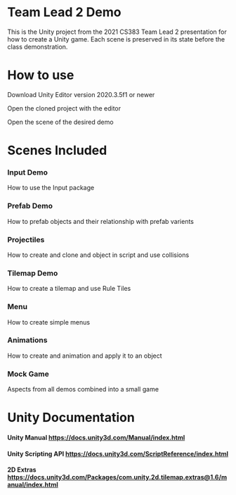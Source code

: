 # Team Lead 2 Demo
 This is the Unity project from the 2021 CS383 Team Lead 2 presentation for how to create a Unity game.
 Each scene is preserved in its state before the class demonstration.
 
# How to use
 Download Unity Editor version 2020.3.5f1 or newer
 
 Open the cloned project with the editor
 
 Open the scene of the desired demo
 
 # Scenes Included
 ### Input Demo
 How to use the Input package
 
 ### Prefab Demo
 How to prefab objects and their relationship with prefab varients
 
 ### Projectiles
 How to create and clone and object in script and use collisions
 
 ### Tilemap Demo
 How to create a tilemap and use Rule Tiles
 
 ### Menu
 How to create simple menus
 
 ### Animations
 How to create and animation and apply it to an object
 ### Mock Game
 Aspects from all demos combined into a small game
 
 # Unity Documentation
 #### Unity Manual https://docs.unity3d.com/Manual/index.html
 #### Unity Scripting API https://docs.unity3d.com/ScriptReference/index.html
 #### 2D Extras https://docs.unity3d.com/Packages/com.unity.2d.tilemap.extras@1.6/manual/index.html
